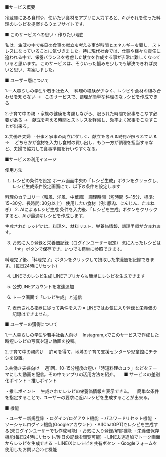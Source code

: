 ■サービス概要

冷蔵庫にある食材や、使いたい食材をアプリに入力すると、AIがそれを使った料理のレシピを提案するウェブサイトです。

■ このサービスへの思い・作りたい理由

私は、生活の中で毎日の食事の献立を考える事が時間とエネルギーを要し、ストレスになっていることに気づきました。特に現代社会では、仕事や様々な責任に追われる中で、栄養バランスを考慮した献立を作成する事が非常に難しくなっていると思います。
このサービスは、そういった悩みを少しでも解決できれば良いと思い、考案しました。

■ ユーザー層について

1.一人暮らしの学生や若手社会人
・料理の経験が少なく、レシピや食材の組み合わせを知らない →　このサービスで、調理が簡単な料理のなレシピを作成できる

2.子育て中の親
・家族の健康を考慮しながら、限られた時間で家事をこなす必要がある →　献立を考える時間とストレスを軽減し、効率よく家事をこなすことが出来る。

3.共働き夫婦
・仕事と家事の両立に忙しく、献立を考える時間が限られている →　 どちらかが食材を入力し食材の買い出し、もう一方が調理を担当するなど、夫婦で協力して食事準備を行いやすくなる。

■サービスの利用イメージ

使用方法
1. レシピの条件を設定
ホーム画面中央の「レシピ生成」ボタンをクリックし、レシピ生成条件設定画面にて、以下の条件を設定します

料理のカテゴリー（和風、洋風、中華風）
調理時間（短時間: 5~15分、標準: 15~30分、長時間: 30分以上）
使用したい食材（例: 豚肉、にんじん、たまねぎ）
2. AIによるレシピ生成
条件を入力後、「レシピを生成」ボタンをクリックすると、AIが最適なレシピを作成します。

生成されたレシピには、料理名、材料リスト、栄養価情報、調理手順が含まれます。

3. お気に入り登録と栄養価記録（ログインユーザー限定）
気に入ったレシピは「☆」ボタンで保存でき、いつでも簡単に参照できます。

料理完了後、「料理完了」ボタンをクリックして摂取した栄養価を記録できます。（毎日24時にリセット）

4. LINEでのレシピ生成
LINEアプリからも簡単にレシピを生成できます

1. 公式LINEアカウントを友達追加
2. トーク画面で「レシピ生成」と送信
3. 表示される指示に従って条件を入力
※ LINEではお気に入り登録と栄養価の記録はできません。

■ ユーザーの獲得について

1.一人暮らしの学生や若手社会人向け
　Instagram,xでこのサービスで作成した時短レシピの写真や短い動画を投稿。

2.子育て中の親向け
　許可を得て、地域の子育て支援センターや児童館にチラシを設置。

3.共働き夫婦向け
　週1回、10-15分程度の短い「時短料理のコツ」などをテーマにした動画を配信。その中でアプリの活用方法を紹介。
　
■ サービスの差別化ポイント・推しポイント

・推しポイント
　生成されたレシピの栄養価情報を表示できる。
　簡単な条件を指定することで、ユーザーの要求に近いレシピを生成することが出来る。

■ 機能

・ユーザー新規登録
・ログイン/ログアウト機能
・パスワードリセット機能
・ソーシャルログイン機能(Googleアカウント)
・AI(ChatGPT)でレシピを生成する(未ログインユーザーでも作成可能)
・お気に入り登録/解除機能
・栄養価保存機能(毎日24時にリセット/昨日の記録を閲覧可能)
・LINE友達追加でトーク画面からレシピを生成できる
・LINE/Xにレシピを共有ボタン
・Googleフォームを使用したお問い合わせ機能
